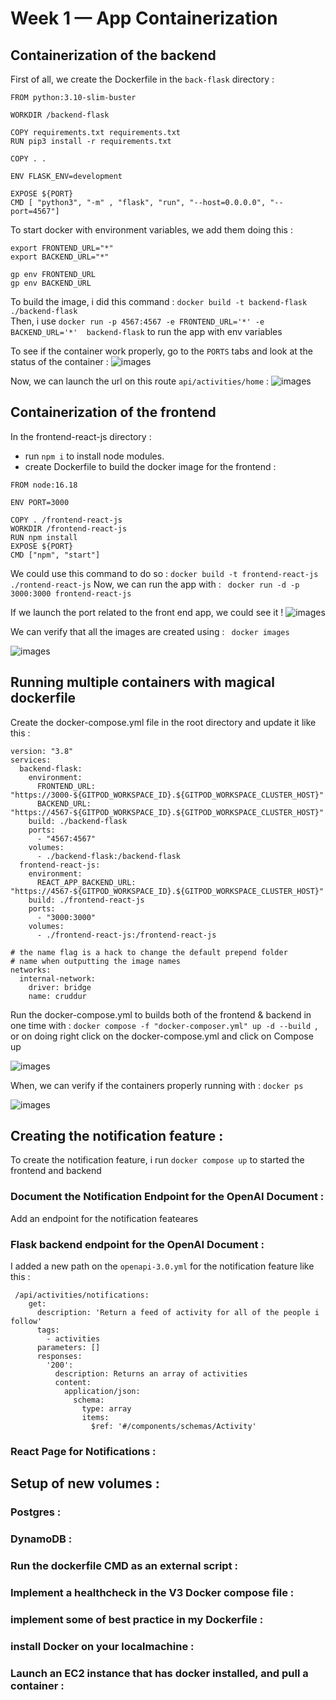 # Week 1 — App Containerization
## Containerization of the backend

First of all, we create the Dockerfile in the ```back-flask``` directory : 
```
FROM python:3.10-slim-buster

WORKDIR /backend-flask

COPY requirements.txt requirements.txt
RUN pip3 install -r requirements.txt

COPY . .

ENV FLASK_ENV=development

EXPOSE ${PORT}
CMD [ "python3", "-m" , "flask", "run", "--host=0.0.0.0", "--port=4567"]
```

To start docker with environment variables, we add them doing this : 

```
export FRONTEND_URL="*"
export BACKEND_URL="*"

gp env FRONTEND_URL
gp env BACKEND_URL
```

To build the image, i did this command : ```docker build -t backend-flask ./backend-flask```                              
Then, i use ```docker run -p 4567:4567 -e FRONTEND_URL='*' -e BACKEND_URL='*'  backend-flask``` to run the app with env variables  

To see if the container work properly, go to the ```PORTS``` tabs and look at the status of the container : 
![images](https://github.com/Noodles-boop/aws-bootcamp-cruddur-2023/blob/db975d74d1ddfd7efd944b5bc80b93bf09f47556/_docs/assets/week1/open%20ports%20properly.png)

Now, we can launch the url on this route ```api/activities/home``` :
![images](https://github.com/Noodles-boop/aws-bootcamp-cruddur-2023/blob/db975d74d1ddfd7efd944b5bc80b93bf09f47556/_docs/assets/week1/backend%20json%20of%20app.png)

## Containerization of the frontend
In the frontend-react-js directory :
- run ```npm i``` to install node modules.
- create Dockerfile to build the docker image for the frontend :

```
FROM node:16.18

ENV PORT=3000

COPY . /frontend-react-js
WORKDIR /frontend-react-js
RUN npm install
EXPOSE ${PORT}
CMD ["npm", "start"]
```

We could use this command to do so : ```docker build -t frontend-react-js ./rontend-react-js```
Now, we can run the app with : ``` docker run -d -p 3000:3000 frontend-react-js```

If we launch the port related to the front end app, we could see it ! 
![images](https://github.com/Noodles-boop/aws-bootcamp-cruddur-2023/blob/db975d74d1ddfd7efd944b5bc80b93bf09f47556/_docs/assets/week1/frontend%20interface%20of%20the%20application.png)

We can verify that all the images are created using : ``` docker images``` 

![images](https://github.com/Noodles-boop/aws-bootcamp-cruddur-2023/blob/fa713a006f3492c899854d4fe10c39f3e3650c53/_docs/assets/week1/dockers%20images.png)

## Running multiple containers with magical dockerfile

Create the docker-compose.yml file in the root directory and update it like this : 
```
version: "3.8"
services:
  backend-flask:
    environment:
      FRONTEND_URL: "https://3000-${GITPOD_WORKSPACE_ID}.${GITPOD_WORKSPACE_CLUSTER_HOST}"
      BACKEND_URL: "https://4567-${GITPOD_WORKSPACE_ID}.${GITPOD_WORKSPACE_CLUSTER_HOST}"
    build: ./backend-flask
    ports:
      - "4567:4567"
    volumes:
      - ./backend-flask:/backend-flask
  frontend-react-js:
    environment:
      REACT_APP_BACKEND_URL: "https://4567-${GITPOD_WORKSPACE_ID}.${GITPOD_WORKSPACE_CLUSTER_HOST}"
    build: ./frontend-react-js
    ports:
      - "3000:3000"
    volumes:
      - ./frontend-react-js:/frontend-react-js

# the name flag is a hack to change the default prepend folder
# name when outputting the image names
networks: 
  internal-network:
    driver: bridge
    name: cruddur
```
Run the docker-compose.yml to builds both of the frontend & backend in one time with : ``` docker compose -f "docker-composer.yml" up -d --build  ```, or on doing right click on the docker-compose.yml and click on Compose up

![images](https://github.com/Noodles-boop/aws-bootcamp-cruddur-2023/blob/d865ffa016a67656a82ba8d4c274a896a4cd2f2c/_docs/assets/week1/container%20running%20properly.png)

When, we can verify if the containers properly running with : ``` docker ps ```

![images](https://github.com/Noodles-boop/aws-bootcamp-cruddur-2023/blob/70b0cf6e0f492802dd68cce6ce4137d0ac73306e/_docs/assets/week1/docker%20ps%20cmd.png)

## Creating the notification feature :
To create the notification feature, i run ```docker compose up``` to started the frontend and backend 
### Document the Notification Endpoint for the OpenAI Document :

Add an endpoint for the notification feateares

### Flask backend endpoint for the OpenAI Document :

I added a new path on the ```openapi-3.0.yml``` for the notification feature like this :

```
 /api/activities/notifications:
    get:
      description: 'Return a feed of activity for all of the people i follow'
      tags:
        - activities
      parameters: []
      responses:
        '200':
          description: Returns an array of activities
          content:
            application/json:
              schema:
                type: array
                items:
                  $ref: '#/components/schemas/Activity'                  
```


###  React Page for Notifications :

## Setup of new volumes : 
### Postgres :

### DynamoDB :

### Run the dockerfile CMD as an external script : 

### Implement a healthcheck in the V3 Docker compose file : 

### implement some of best practice in my Dockerfile :

### install Docker on your localmachine :

### Launch an EC2 instance that has docker installed, and pull a container : 
